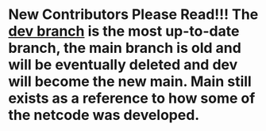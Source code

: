 # New Contributors Please Read!!! The [dev branch](https://github.com/Raccoons-Rise-Up/client-godot/tree/dev) is the most up-to-date branch, the main branch is old and will be eventually deleted and dev will become the new main. Main still exists as a reference to how some of the netcode was developed.
